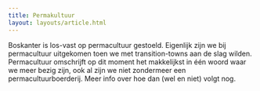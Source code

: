 ```yaml
---
title: Permakultuur
layout: layouts/article.html
---
```


Boskanter is los-vast op permacultuur gestoeld. Eigenlijk zijn we bij permacultuur uitgekomen toen we met transition-towns aan de slag wilden. Permacultuur omschrijft op dit moment het makkelijkst in één woord waar we meer bezig zijn, ook al zijn we niet zondermeer een permacultuurboerderij.
Meer info over hoe dan (wel en niet) volgt nog.
